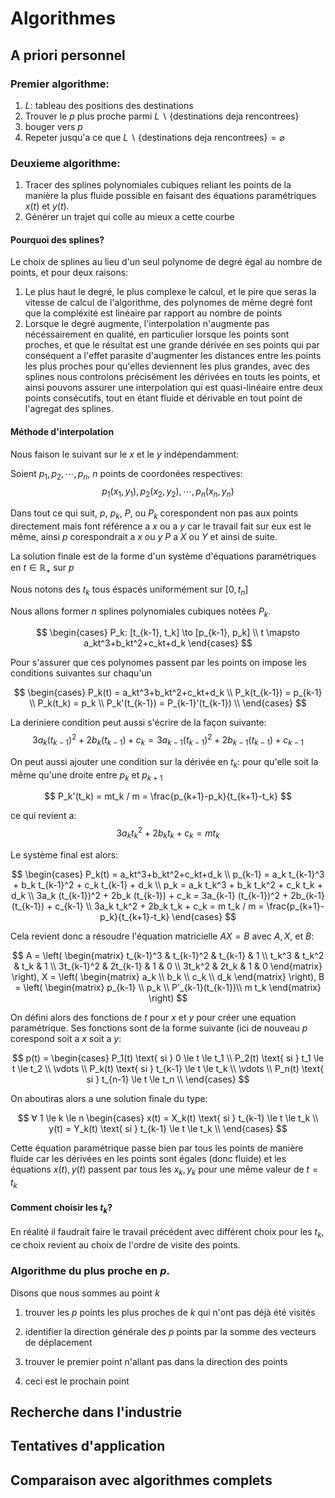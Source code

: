 # Algorithmes

## A priori personnel

### Premier algorithme:

1. $L:$ tableau des positions des destinations
2. Trouver le $p$  plus proche parmi $L \backslash \{\text{destinations deja rencontrees}\}$
3. bouger vers $p$ 
4. Repeter jusqu'a ce que $L \backslash \{\text{destinations deja rencontrees}\} = \varnothing$

### Deuxieme algorithme:

1. Tracer des splines polynomiales cubiques reliant les points de la manière la plus fluide possible en faisant des équations paramétriques $x(t)$ et $y(t)$.
2. Générer un trajet qui colle au mieux a cette courbe

#### Pourquoi des splines?

Le choix de splines au lieu d'un seul polynome de degré égal au nombre de points, et pour deux raisons:

1. Le plus haut le degré, le plus complexe le calcul, et le pire que seras la vitesse de calcul de l'algorithme, des polynomes de même degré font que la compléxité est linéaire par rapport au nombre de points
2. Lorsque le degré augmente, l'interpolation n'augmente pas nécéssairement en qualité, en particulier lorsque les points sont proches, et que le résultat est une grande dérivée en ses points qui par conséquent a l'effet parasite d'augmenter les distances entre les points les plus proches pour qu'elles deviennent les plus grandes, avec des splines nous controlons précisément les dérivées en touts les points, et ainsi pouvons assurer une interpolation qui est quasi-linéaire entre deux points consécutifs, tout en étant fluide et dérivable en tout point de l'agregat des splines.

#### Méthode d'interpolation

Nous faison le suivant sur le $x$  et le $y$  indépendamment:

Soient $p_1, p_2, \cdots, p_n$, $n$  points de coordonées respectives:
$$
p_1(x_1, y_1), p_2(x_2, y_2), \cdots, p_n(x_n, y_n)
$$

Dans tout ce qui suit, $p$, $p_k$, $P$, ou $P_k$  corespondent non pas aux points directement mais font référence a $x$ ou a $y$ car le travail fait sur eux est le même, ainsi $p$ corespondrait a $x$ ou $y$ $P$ a $X$ ou $Y$ et ainsi de suite.

La solution finale est de la forme d'un système d'équations paramétriques en $t  ∈\mathbb{R}_+$ sur $p$

Nous notons des $t_k$ tous éspacés uniformément sur $[0, t_n]$

Nous allons former $n$ splines polynomiales cubiques notées $P_k$.

$$
\begin{cases}
P_k: [t_{k-1}, t_k] \to [p_{k-1}, p_k] \\
t \mapsto a_kt^3+b_kt^2+c_kt+d_k
\end{cases}
$$

Pour s'assurer que ces polynomes passent par les points on impose les conditions suivantes sur chaqu'un

$$
\begin{cases}
P_k(t) = a_kt^3+b_kt^2+c_kt+d_k \\
P_k(t_{k-1}) = p_{k-1} \\
P_k(t_k) = p_k \\
P_k'(t_{k-1}) = P_{k-1}'(t_{k-1}) \\
\end{cases}
$$

La deriniere condition peut aussi s'écrire de la façon suivante:
$$
3a_k (t_{k-1})^2 + 2b_k (t_{k-1}) + c_k = 3a_{k-1} (t_{k-1})^2 + 2b_{k-1} (t_{k-1}) + c_{k-1}
$$

On peut aussi ajouter une condition sur la dérivée en $t_k$: pour qu'elle soit la même qu'une droite entre $p_k$ et $p_{k+1}$

$$
P_k'(t_k) = mt_k / m = \frac{p_{k+1}-p_k}{t_{k+1}-t_k}
$$

ce qui revient a:
$$
3a_k t_k^2 + 2b_k t_k + c_k = m t_k
$$

Le système final est alors:

$$
\begin{cases}
P_k(t) = a_kt^3+b_kt^2+c_kt+d_k \\
p_{k-1} = a_k t_{k-1}^3 + b_k t_{k-1}^2 + c_k t_{k-1} + d_k \\
p_k = a_k t_k^3 + b_k t_k^2 + c_k t_k + d_k \\
3a_k (t_{k-1})^2 + 2b_k (t_{k-1}) + c_k = 3a_{k-1} (t_{k-1})^2 + 2b_{k-1} (t_{k-1}) + c_{k-1} \\
3a_k t_k^2 + 2b_k t_k + c_k = m t_k / m = \frac{p_{k+1}-p_k}{t_{k+1}-t_k}
\end{cases}
$$

Cela revient donc a résoudre l'équation matricielle $AX=B$ avec $A,X,$ et $B$:

$$
A = \left(
\begin{matrix}
t_{k-1}^3 & t_{k-1}^2 & t_{k-1} & 1 \\
t_k^3 & t_k^2 & t_k & 1 \\
3t_{k-1}^2 & 2t_{k-1} & 1 & 0 \\
3t_k^2 & 2t_k & 1 & 0
\end{matrix}
\right), X = \left(
\begin{matrix}
a_k \\ b_k \\ c_k \\ d_k
\end{matrix}
\right), B =
\left(
\begin{matrix}
p_{k-1} \\
p_k \\
P'_{k-1}(t_{k-1})\\
m t_k
\end{matrix}
\right)
$$

On défini alors des fonctions de $t$ pour $x$ et $y$ pour créer une equation paramétrique. Ses fonctions sont de la forme suivante (ici de nouveau $p$ corespond soit a $x$ soit a $y$:

$$
p(t) = \begin{cases}
P_1(t) \text{ si } 0 \le t \le t_1 \\
P_2(t) \text{ si } t_1 \le t \le t_2 \\
\vdots \\
P_k(t) \text{ si } t_{k-1} \le t \le t_k \\
\vdots \\
P_n(t) \text{ si } t_{n-1} \le t \le t_n \\
\end{cases}
$$

On aboutiras alors a une solution finale du type:

$$
 ∀ 1 \le k \le n
\begin{cases}
x(t) = X_k(t) \text{ si } t_{k-1} \le t \le t_k \\
y(t) = Y_k(t) \text{ si } t_{k-1} \le t \le t_k \\
\end{cases}
$$

Cette équation paramétrique passe bien par tous les points de manière fluide car les dérivées en les points sont égales (donc fluide) et les équations $x(t), y(t)$ passent par tous les $x_k, y_k$ pour une même valeur de $t=t_k$

#### Comment choisir les $t_k$?

En réalité il faudrait faire le travail précédent avec différent choix pour les $t_k$, ce choix revient au choix de l'ordre de visite des points.

### Algorithme du plus proche en $p$.

Disons que nous sommes au point $k$

1. trouver les $p$ points les plus proches de $k$ qui n'ont pas déjà été visités

2. identifier la direction générale des $p$ points par la somme des vecteurs de déplacement

3. trouver le premier point n'allant pas dans la direction des points

4. ceci est le prochain point

## Recherche dans l'industrie

## Tentatives d'application

## Comparaison avec algorithmes complets
